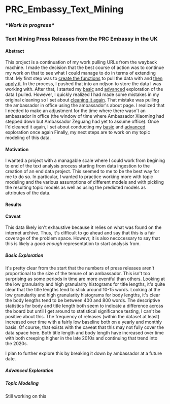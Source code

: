 # PRC_Embassy_Text_Mining
### \**Work in progress\**
### Text Mining Press Releases from the PRC Embassy in the UK
#### Abstract
This project is a continuation of my work pulling URLs from the wayback machine. 
I made the decision that the best course of action was to continue my work on that to see what I could manage to do in terms of extending that. My first step was to [create the functions](https://github.com/kyleashburn/PRC_Embassy_Text_Mining/blob/main/Creating%20Functions%20to%20pull%20with.ipynb) to pull the data with and [then apply it](https://github.com/kyleashburn/PRC_Embassy_Text_Mining/blob/main/Applying%20Function%20to%20data.ipynb).
In the process, I pushed that into an ndjson to store the data I was working with. 
After that, I started my [basic](https://github.com/kyleashburn/PRC_Embassy_Text_Mining/blob/main/Basic%20Data%20Exploration.ipynb) and [advanced](https://github.com/kyleashburn/PRC_Embassy_Text_Mining/blob/main/Advanced%20Exploration.ipynb) exploration of the data I pulled. However, I quickly realized I had made some mistakes in my original cleaning so I set about [cleaning it again](https://github.com/kyleashburn/PRC_Embassy_Text_Mining/blob/main/Data%20Cleaning.ipynb). 
That mistake was pulling the ambassador in office using the ambassador's about page. I realized that I needed to make an adjustment for the time where there wasn't an ambassador in office (the window of time where Ambassador Xiaoming had stepped down but Ambassador Zeguang had yet to assume office).
Once I'd cleaned it again, I set about conducting my [basic](https://github.com/kyleashburn/PRC_Embassy_Text_Mining/blob/main/Basic%20Data%20Exploration.ipynb) and [advanced](https://github.com/kyleashburn/PRC_Embassy_Text_Mining/blob/main/Advanced%20Exploration%20on%20the%20Cleaned%20Data.ipynb) exploration once again
Finally, my next steps are to work on my topic modeling of this data. 
#### Motivation
I wanted a project with a managable scale where I could work from begining to end of the text analysis process starting from data ingestion to the creation of an end data project.
This seemed to me to be the best way for me to do so. In particular, I wanted to practice working more with topic modeling and the various assumptions of different models and with pickling the resulting topic models as well as using the predicted models as attributes of the data. 
#### Results
#### Caveat
This data likely isn't exhaustive because it relies on what was found on the internet archive. Thus, it's difficult to go ahead and say that this is a fair coverage of the problem space. Howevr, it is also necccessary to say that this is likely a *good enough* representation to start analysis from. 
##### Basic Exploration
It's pretty clear from the start that the numbers of press releases aren't proportional to the size of the tenure of an ambassador. 
This isn't too surprising as some periods in time are more eventful than others. 
Looking at the low granularity and high granularity histograms for title lengths, it's quite clear that the title lengths tend to stick around 10-15 words. 
Looking at the low granularity and high granularity histograms for body lengths, it's clear the body lengths tend to be between 400 and 800 words. 
The descriptive statistics for body and title length both seem to indicate a difference across the board but until I get around to statistical significance testing, I can't be positive about this.
The frequency of releases (within the dataset at least) increased over time with a fairly low baseline both on a yearly and monthly basis. Of course, that exists with the caveat that this may not fully cover the data space here. 
Both title length and body length have increased over time with both creeping higher in the late 2010s and continuing that trend into the 2020s.


I plan to further explore this by breaking it down by ambassador at a future date. 

##### Advanced Exploration

##### Topic Modeling
Still working on this
